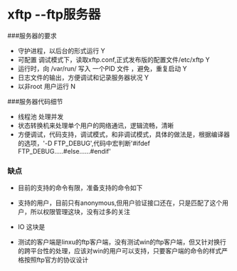 xftp --ftp服务器
=====

###服务器的要求
+ 守护进程，以后台的形式运行                                                       Y
+ 可配置   调试模式下，读取xftp.conf,正式发布版的配置文件/etc/xftp                 Y
+ 运行时，向 /var/run/  写入 一个PID 文件 ，避免，重复启动                         Y
+ 日志文件的输出，方便调试和记录服务器状况                                         Y
+ 以非root 用户运行                                                                N


###服务器代码细节
+ 线程池 处理并发
+ 状态转换机来处理单个用户的网络通讯，逻辑流畅，清晰
+ 方便调试，代码支持，调试模式，和非调试模式，具体的做法是，根据编译器的选项，'-D FTP_DEBUG',代码中宏判断'#ifdef FTP_DEBUG.....#else......#endif'
 

### 缺点
+ 目前的支持的命令有限，准备支持的命令如下

+ 支持的用户，目前只有anonymous,但用户验证接口还在，只是匹配了这个用户，所以权限管理这块，没有过多的关注
 
+ IO 这块是

+ 测试的客户端是linxu的ftp客户端，没有测试win的ftp客户端，但又针对换行的跨平台性的处理，应该对win的用户可以支持，只要客户端的命令的样式严格按照ftp官方的协议设计
  
